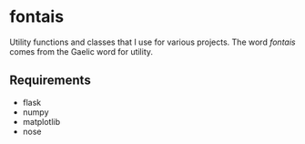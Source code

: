 # fontais
Utility functions and classes that I use for various projects. The word
*fontais* comes from the Gaelic word for utility.

## Requirements
- flask
- numpy
- matplotlib
- nose

